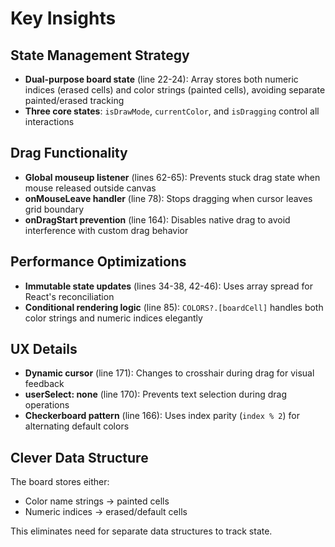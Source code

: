 # Key Insights

## State Management Strategy
- **Dual-purpose board state** (line 22-24): Array stores both numeric indices (erased cells) and color strings (painted cells), avoiding separate painted/erased tracking
- **Three core states**: `isDrawMode`, `currentColor`, and `isDragging` control all interactions

## Drag Functionality
- **Global mouseup listener** (lines 62-65): Prevents stuck drag state when mouse released outside canvas
- **onMouseLeave handler** (line 78): Stops dragging when cursor leaves grid boundary
- **onDragStart prevention** (line 164): Disables native drag to avoid interference with custom drag behavior

## Performance Optimizations
- **Immutable state updates** (lines 34-38, 42-46): Uses array spread for React's reconciliation
- **Conditional rendering logic** (line 85): `COLORS?.[boardCell]` handles both color strings and numeric indices elegantly

## UX Details
- **Dynamic cursor** (line 171): Changes to crosshair during drag for visual feedback
- **userSelect: none** (line 170): Prevents text selection during drag operations
- **Checkerboard pattern** (line 166): Uses index parity (`index % 2`) for alternating default colors

## Clever Data Structure
The board stores either:
- Color name strings → painted cells
- Numeric indices → erased/default cells

This eliminates need for separate data structures to track state.
